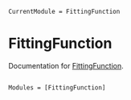 ```@meta
CurrentModule = FittingFunction
```

# FittingFunction

Documentation for [FittingFunction](https://github.com/stefanocovino/FittingFunction.jl).

```@index
```

```@autodocs
Modules = [FittingFunction]
```
